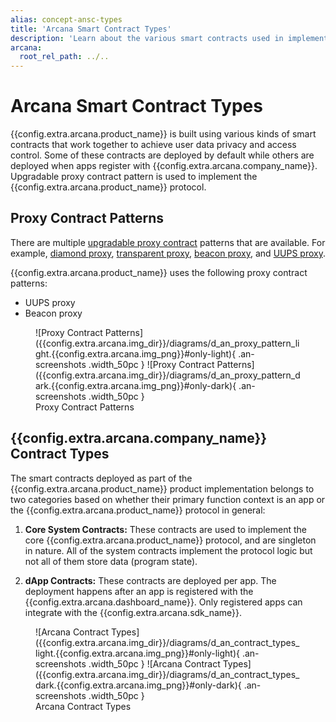 ```yaml
---
alias: concept-ansc-types
title: 'Arcana Smart Contract Types'
description: 'Learn about the various smart contracts used in implementing the Arcana Network protocol.'
arcana:
  root_rel_path: ../..
---
```


# Arcana Smart Contract Types

{{config.extra.arcana.product_name}} is built using various kinds of smart contracts that work together to achieve user data privacy and access control. Some of these contracts are deployed by default while others are deployed when apps register with {{config.extra.arcana.company_name}}. Upgradable proxy contract pattern is used to implement the {{config.extra.arcana.product_name}}  protocol.

## Proxy Contract Patterns

There are multiple [upgradable proxy contract](https://docs.openzeppelin.com/contracts/3.x/api/proxy#UpgradeableProxy) patterns that are available. For example, [diamond proxy](https://blog.logrocket.com/using-uups-proxy-pattern-upgrade-smart-contracts/#what-is-a-diamond-pattern), [transparent proxy](https://blog.logrocket.com/using-uups-proxy-pattern-upgrade-smart-contracts/#what-is-a-transparent-proxy-pattern), [beacon proxy](https://docs.openzeppelin.com/contracts/3.x/api/proxy#beacon), and [UUPS proxy](https://blog.logrocket.com/using-uups-proxy-pattern-upgrade-smart-contracts/#what-is-a-uups-proxy-pattern). 

{{config.extra.arcana.product_name}} uses the following proxy contract patterns:

- UUPS proxy
- Beacon proxy

<figure markdown="span">
  ![Proxy Contract Patterns]({{config.extra.arcana.img_dir}}/diagrams/d_an_proxy_pattern_light.{{config.extra.arcana.img_png}}#only-light){ .an-screenshots .width_50pc }
  ![Proxy Contract Patterns]({{config.extra.arcana.img_dir}}/diagrams/d_an_proxy_pattern_dark.{{config.extra.arcana.img_png}}#only-dark){ .an-screenshots .width_50pc }
  <figcaption>Proxy Contract Patterns</figcaption>
</figure>

## {{config.extra.arcana.company_name}} Contract Types

The smart contracts deployed as part of the {{config.extra.arcana.product_name}} product implementation belongs to two categories based on whether their primary function context is an app or the {{config.extra.arcana.product_name}} protocol in general:

1. **Core System Contracts:** These contracts are used to implement the core {{config.extra.arcana.product_name}}  protocol, and are singleton in nature. All of the system contracts implement the protocol logic but not all of them store data (program state).

2. **dApp Contracts:** These contracts are deployed per app. The deployment happens after an app is registered with the {{config.extra.arcana.dashboard_name}}. Only registered apps can integrate with the {{config.extra.arcana.sdk_name}}. 

<figure markdown="span">
  ![Arcana Contract Types]({{config.extra.arcana.img_dir}}/diagrams/d_an_contract_types_light.{{config.extra.arcana.img_png}}#only-light){ .an-screenshots .width_50pc }
  ![Arcana Contract Types]({{config.extra.arcana.img_dir}}/diagrams/d_an_contract_types_dark.{{config.extra.arcana.img_png}}#only-dark){ .an-screenshots .width_50pc }
  <figcaption>Arcana Contract Types</figcaption>
</figure>

<!---

:::note

None of the {{config.extra.arcana.company_name}} smart contracts store any app user data.  All app user data resides in the distributed, decentralized {{config.extra.arcana.company_name}}  Store in a geographical region configured by the app. Uploading, downloading, and accessing data residing in the {{config.extra.arcana.company_name}}  Store requires interaction with {{config.extra.arcana.company_name}}  smart contracts and other platform components.

:::

--->
